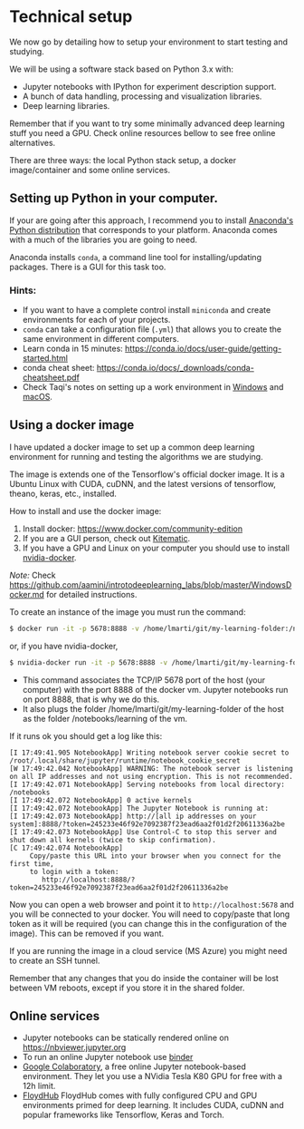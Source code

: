 # Technical setup

We now go by detailing how to setup your environment to start testing and studying.

We will be using a software stack based on Python 3.x with:

* Jupyter notebooks with IPython for experiment description support.
* A bunch of data handling, processing and visualization libraries.
* Deep learning libraries.

Remember that if you want to try some minimally advanced deep learning stuff you need a GPU. Check online resources bellow to see free online alternatives.

There are three ways: the local Python stack setup, a docker image/container and some online services.

## Setting up Python in your computer.

If your are going after this approach, I recommend you to install [Anaconda's Python distribution](https://www.anaconda.com/download/) that corresponds to your platform. Anaconda comes with a much of the libraries you are going to need.

Anaconda installs `conda`, a command line tool for installing/updating packages. There is a GUI for this task too.

### Hints:

* If you want to have a complete control install `miniconda` and create environments for each of your projects.
* `conda` can take a configuration file (`.yml`) that allows you to create the same environment in different computers.
* Learn conda in 15 minutes: https://conda.io/docs/user-guide/getting-started.html
* conda cheat sheet: https://conda.io/docs/_downloads/conda-cheatsheet.pdf
* Check Taqi's notes on setting up a work environment in [Windows](https://github.com/tjaffri/ml-dev-pc-setup) and [macOS](https://github.com/tjaffri/ml-dev-mac-setup).


## Using a docker image

I have updated a docker image to set up a common deep learning environment for running and testing the algorithms we are studying.

The image is extends one of the Tensorflow's official docker image. It is a Ubuntu Linux with CUDA, cuDNN, and the latest versions of tensorflow, theano, keras, etc., installed.

How to install and use the docker image:

1. Install docker: https://www.docker.com/community-edition
2. If you are a GUI person, check out [Kitematic](https://kitematic.com).
3. If you have a GPU  and Linux on your computer you should use to install [nvidia-docker]( https://github.com/NVIDIA/nvidia-docker).

*Note:* Check https://github.com/aamini/introtodeeplearning_labs/blob/master/WindowsDocker.md for detailed instructions.

To create an instance of the image you must run the command:
```bash
$ docker run -it -p 5678:8888 -v /home/lmarti/git/my-learning-folder:/notebooks/learning lmarti/dl
```
or, if you have nvidia-docker,
```bash
$ nvidia-docker run -it -p 5678:8888 -v /home/lmarti/git/my-learning-folder:/notebooks/learning lmarti/dl
```

* This command associates the TCP/IP 5678 port of the host (your computer) with the port 8888 of the docker vm. Jupyter notebooks run on port 8888, that is why we do this.
* It also plugs the folder /home/lmarti/git/my-learning-folder of the host as the folder /notebooks/learning of the vm.


If it runs ok you should get a log like this:

```
[I 17:49:41.905 NotebookApp] Writing notebook server cookie secret to /root/.local/share/jupyter/runtime/notebook_cookie_secret
[W 17:49:42.042 NotebookApp] WARNING: The notebook server is listening on all IP addresses and not using encryption. This is not recommended.
[I 17:49:42.071 NotebookApp] Serving notebooks from local directory: /notebooks
[I 17:49:42.072 NotebookApp] 0 active kernels
[I 17:49:42.072 NotebookApp] The Jupyter Notebook is running at:
[I 17:49:42.073 NotebookApp] http://[all ip addresses on your system]:8888/?token=245233e46f92e7092387f23ead6aa2f01d2f20611336a2be
[I 17:49:42.073 NotebookApp] Use Control-C to stop this server and shut down all kernels (twice to skip confirmation).
[C 17:49:42.074 NotebookApp]
     Copy/paste this URL into your browser when you connect for the first time,
     to login with a token:
        http://localhost:8888/?token=245233e46f92e7092387f23ead6aa2f01d2f20611336a2be
```

Now you can open a web browser and point it to `http://localhost:5678` and you will be connected to your docker. You will need to copy/paste that long token as it will be required (you can change this in the configuration of the image). This can be removed if you want.

If you are running the image in a cloud service (MS Azure) you might need to create an SSH tunnel.

Remember that any changes that you do inside the container will be lost between VM reboots, except if you store it in the shared folder.

## Online services

* Jupyter notebooks can be statically rendered online on https://nbviewer.jupyter.org
* To run an online Jupyter notebook use [binder](https://mybinder.org)
* [Google Colaboratory](https://colab.research.google.com), a free online Jupyter notebook-based environment. They let you use a NVidia Tesla K80 GPU for free with a 12h limit.
* [FloydHub](https://www.floydhub.com) FloydHub comes with fully configured CPU and GPU environments primed for deep learning. It includes CUDA, cuDNN and popular frameworks like Tensorflow, Keras and Torch.
